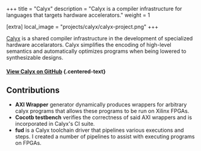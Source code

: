 +++
title = "Calyx"
description = "Calyx is a compiler infrastructure for languages that targets hardware accelerators."
weight = 1

[extra]
local_image = "projects/calyx/calyx-project.png"
+++

[Calyx](https://calyxir.org) is a shared compiler infrastructure in the development
of specialized hardware accelarators. Calyx simplifies the encoding of high-level semantics
and automatically optimizes programs when being lowered to synthesizable designs.

#### [View Calyx on GitHub](https://github.com/cucapra/calyx) {.centered-text}

## Contributions

- **AXI Wrapper** generator dynamically produces wrappers for arbitrary calyx programs
that allows these programs to be run on Xilinx FPGAs.
- **Cocotb testbench** verifies the correctness of said AXI wrappers and is
incorporated in Calyx's CI suite.
- **fud** is a Calyx toolchain driver that pipelines various executions and steps.
I created a number of pipelines to assist with executing programs on FPGAs.
